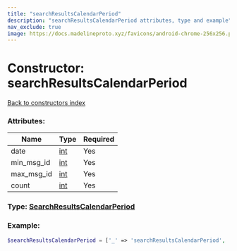 ```yaml
---
title: "searchResultsCalendarPeriod"
description: "searchResultsCalendarPeriod attributes, type and example"
nav_exclude: true
image: https://docs.madelineproto.xyz/favicons/android-chrome-256x256.png
---
```

# Constructor: searchResultsCalendarPeriod  
[Back to constructors index](/API_docs/constructors/index.md)



### Attributes:

| Name     |    Type       | Required |
|----------|---------------|----------|
|date|[int](/API_docs/types/int.md) | Yes|
|min\_msg\_id|[int](/API_docs/types/int.md) | Yes|
|max\_msg\_id|[int](/API_docs/types/int.md) | Yes|
|count|[int](/API_docs/types/int.md) | Yes|



### Type: [SearchResultsCalendarPeriod](/API_docs/types/SearchResultsCalendarPeriod.md)


### Example:

```php
$searchResultsCalendarPeriod = ['_' => 'searchResultsCalendarPeriod', 'date' => int, 'min_msg_id' => int, 'max_msg_id' => int, 'count' => int];
```  
